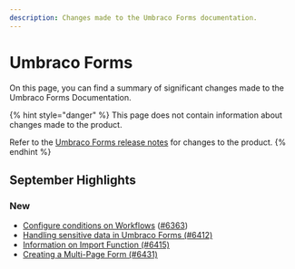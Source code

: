 ```yaml
---
description: Changes made to the Umbraco Forms documentation.
---
```


# Umbraco Forms

On this page, you can find a summary of significant changes made to the Umbraco Forms Documentation.

{% hint style="danger" %}
This page does not contain information about changes made to the product.

Refer to the [Umbraco Forms release notes](https://docs.umbraco.com/umbraco-forms/release-notes) for changes to the product.
{% endhint %}

## September Highlights

### New

* [Configure conditions on Workflows](https://docs.umbraco.com/umbraco-forms/editor/attaching-workflows#configuring-condition-on-a-workflow) ([#6363](https://github.com/umbraco/UmbracoDocs/pull/6363))
* [Handling sensitive data in Umbraco Forms (#6412)](https://github.com/umbraco/UmbracoDocs/pull/6412)
* [Information on Import Function (#6415)](https://github.com/umbraco/UmbracoDocs/pull/6415)
* [Creating a Multi-Page Form (#6431)](https://github.com/umbraco/UmbracoDocs/pull/6431)

